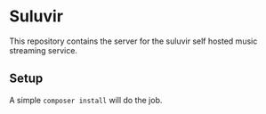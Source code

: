 # Suluvir

This repository contains the server for the suluvir self hosted music streaming service.

## Setup

A simple `composer install` will do the job.
